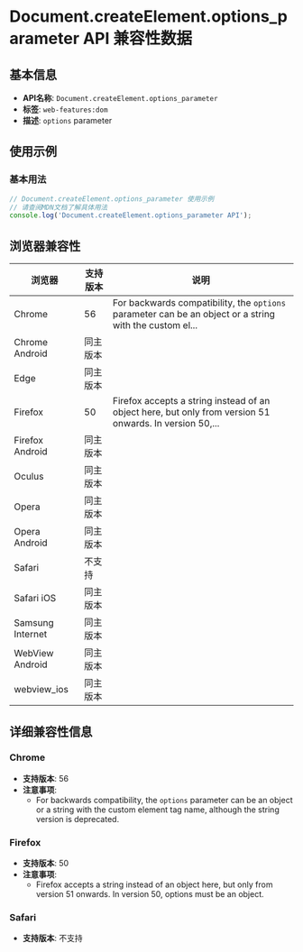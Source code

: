 # Document.createElement.options_parameter API 兼容性数据

## 基本信息

- **API名称**: `Document.createElement.options_parameter`
- **标签**: `web-features:dom`
- **描述**: `options` parameter

## 使用示例

### 基本用法

```javascript
// Document.createElement.options_parameter 使用示例
// 请查阅MDN文档了解具体用法
console.log('Document.createElement.options_parameter API');
```

## 浏览器兼容性

| 浏览器 | 支持版本 | 说明 |
|--------|----------|------|
| Chrome | 56 | For backwards compatibility, the `options` parameter can be an object or a string with the custom el... |
| Chrome Android | 同主版本 |  |
| Edge | 同主版本 |  |
| Firefox | 50 | Firefox accepts a string instead of an object here, but only from version 51 onwards. In version 50,... |
| Firefox Android | 同主版本 |  |
| Oculus | 同主版本 |  |
| Opera | 同主版本 |  |
| Opera Android | 同主版本 |  |
| Safari | 不支持 |  |
| Safari iOS | 同主版本 |  |
| Samsung Internet | 同主版本 |  |
| WebView Android | 同主版本 |  |
| webview_ios | 同主版本 |  |

## 详细兼容性信息

### Chrome

- **支持版本**: 56
- **注意事项**:
  - For backwards compatibility, the `options` parameter can be an object or a string with the custom element tag name, although the string version is deprecated.

### Firefox

- **支持版本**: 50
- **注意事项**:
  - Firefox accepts a string instead of an object here, but only from version 51 onwards. In version 50, options must be an object.

### Safari

- **支持版本**: 不支持

